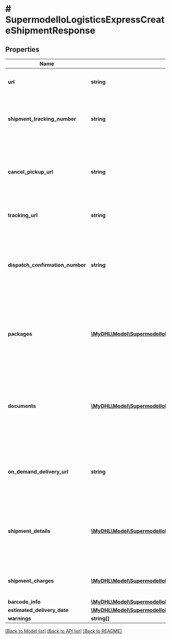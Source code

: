 # # SupermodelIoLogisticsExpressCreateShipmentResponse

## Properties

Name | Type | Description | Notes
------------ | ------------- | ------------- | -------------
**url** | **string** | URL where the request has been sent to | [optional]
**shipment_tracking_number** | **string** | Here you will receive Shipment Identification Number of your package | [optional]
**cancel_pickup_url** | **string** | If you requested pickup for your shipment you can use this URL to cancel the pickup | [optional]
**tracking_url** | **string** | You can use ths URL to track your shipment | [optional]
**dispatch_confirmation_number** | **string** | If you asked for pickup service here you will find Dispach Confirmation Number which identifies your pickup booking | [optional]
**packages** | [**\MyDHL\Model\SupermodelIoLogisticsExpressCreateShipmentResponsePackagesInner[]**](SupermodelIoLogisticsExpressCreateShipmentResponsePackagesInner.md) | Here you can find information for all pieces your shipment is having like Piece Identification Number | [optional]
**documents** | [**\MyDHL\Model\SupermodelIoLogisticsExpressCreateShipmentResponseDocumentsInner[]**](SupermodelIoLogisticsExpressCreateShipmentResponseDocumentsInner.md) | Here you can find all documents created for the shipment like Transport and WaybillDoc labels, Invoice, Receipt | [optional]
**on_demand_delivery_url** | **string** | In this field you will find the On Demand Delivery (ODD) URL link if requested | [optional]
**shipment_details** | [**\MyDHL\Model\SupermodelIoLogisticsExpressCreateShipmentResponseShipmentDetailsInner[]**](SupermodelIoLogisticsExpressCreateShipmentResponseShipmentDetailsInner.md) | Here you can find additional information related to your shipment when you ask for it in the request | [optional]
**shipment_charges** | [**\MyDHL\Model\SupermodelIoLogisticsExpressCreateShipmentResponseShipmentChargesInner[]**](SupermodelIoLogisticsExpressCreateShipmentResponseShipmentChargesInner.md) | Here you can find rates related to your shipment | [optional]
**barcode_info** | [**\MyDHL\Model\SupermodelIoLogisticsExpressCreateShipmentResponseBarcodeInfo**](SupermodelIoLogisticsExpressCreateShipmentResponseBarcodeInfo.md) |  | [optional]
**estimated_delivery_date** | [**\MyDHL\Model\SupermodelIoLogisticsExpressCreateShipmentResponseEstimatedDeliveryDate**](SupermodelIoLogisticsExpressCreateShipmentResponseEstimatedDeliveryDate.md) |  | [optional]
**warnings** | **string[]** |  | [optional]

[[Back to Model list]](../../README.md#models) [[Back to API list]](../../README.md#endpoints) [[Back to README]](../../README.md)
